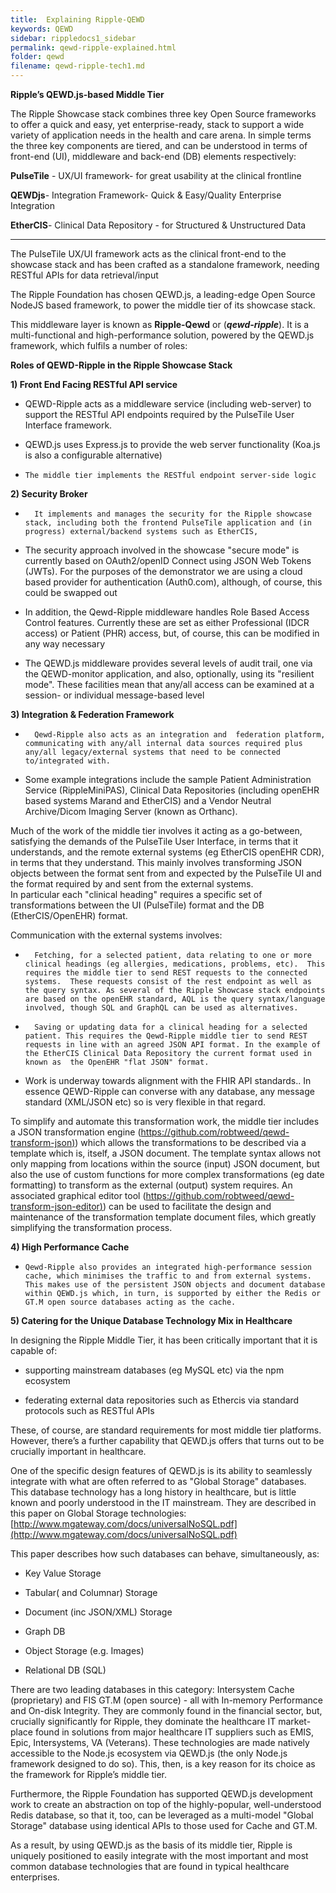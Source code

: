```yaml
---
title:  Explaining Ripple-QEWD
keywords: QEWD
sidebar: rippledocs1_sidebar
permalink: qewd-ripple-explained.html
folder: qewd
filename: qewd-ripple-tech1.md
---
```



**Ripple’s QEWD.js-based Middle Tier**

 

The Ripple Showcase stack combines three key Open Source frameworks to offer a quick and easy, yet enterprise-ready, stack to support a wide variety of application needs in the health and care arena. In simple terms the three key components are tiered, and can be understood in terms of front-end (UI), middleware and back-end (DB) elements respectively:

**PulseTile** - UX/UI framework- for great usability at the clinical frontline

**QEWDjs**- Integration Framework- Quick & Easy/Quality Enterprise Integration

**EtherCIS**- Clinical Data Repository - for Structured & Unstructured Data


----------


The PulseTile UX/UI framework acts as the clinical front-end to the showcase stack and has been crafted as a standalone framework, needing RESTful APIs for data retrieval/input     

 
The Ripple Foundation has chosen QEWD.js, a leading-edge Open Source NodeJS based framework, to power the middle tier of its showcase stack.

This middleware layer is known as **Ripple-Qewd** or (**_qewd-ripple_**).  It is a multi-functional and high-performance solution, powered by the QEWD.js framework, which fulfils a number of roles:


 **Roles of QEWD-Ripple in the Ripple Showcase Stack**

**1) Front End Facing RESTful API service**

- QEWD-Ripple acts as a middleware service (including web-server) to support the RESTful API endpoints  required by the PulseTile User Interface framework.  

- QEWD.js uses Express.js to provide the web server functionality (Koa.js is also a configurable alternative)

-     The middle tier implements the RESTful endpoint server-side logic

**2) Security Broker**

-       It implements and manages the security for the Ripple showcase stack, including both the frontend PulseTile application and (in progress) external/backend systems such as EtherCIS, 

-  The security approach involved in the showcase "secure mode" is currently based on OAuth2/openID Connect using JSON Web Tokens (JWTs). For the purposes of the demonstrator we are using a cloud based provider for authentication (Auth0.com), although, of course, this could be swapped out

- In addition, the Qewd-Ripple middleware handles Role Based Access Control features.  Currently these are set as either Professional (IDCR access) or Patient (PHR) access, but, of course, this can be modified in any way necessary

- The QEWD.js middleware provides several levels of audit trail, one via the QEWD-monitor application, and also, optionally, using its "resilient mode".   These facilities mean that any/all access can be examined at a session- or individual message-based level

**3) Integration & Federation Framework**

-       Qewd-Ripple also acts as an integration and  federation platform, communicating with any/all internal data sources required plus any/all legacy/external systems that need to be connected to/integrated with. 

- Some example integrations include the sample Patient Administration Service (RippleMiniPAS), Clinical Data Repositories (including openEHR based systems Marand and EtherCIS) and a Vendor Neutral Archive/Dicom Imaging Server (known as Orthanc).

Much of the work of the middle tier involves it acting as a go-between, satisfying the demands of the PulseTile User Interface, in terms that it understands, and the remote external systems (eg EtherCIS openEHR CDR), in terms that they understand.  This mainly involves transforming JSON objects between the format sent from and expected by the PulseTile UI and the format required by and sent from the external systems.  
In particular each "clinical heading" requires a specific set of transformations between the UI (PulseTile) format and the DB (EtherCIS/OpenEHR) format.

Communication with the external systems involves:

 -       Fetching, for a selected patient, data relating to one or more clinical headings (eg allergies, medications, problems, etc).  This requires the middle tier to send REST requests to the connected systems.  These requests consist of the rest endpoint as well as the query syntax. As several of the Ripple Showcase stack endpoints are based on the openEHR standard, AQL is the query syntax/language involved, though SQL and GraphQL can be used as alternatives. 

-       Saving or updating data for a clinical heading for a selected patient. This requires the Qewd-Ripple middle tier to send REST requests in line with an agreed JSON API format. In the example of the EtherCIS Clinical Data Repository the current format used in known as  the OpenEHR "flat JSON" format.

- Work is underway towards alignment with the FHIR API standards.. In essence QEWD-Ripple can converse with any database, any message standard (XML/JSON etc) so is very flexible in that regard.

To simplify and automate this transformation work, the middle tier includes a JSON transformation engine ([https://github.com/robtweed/qewd-transform-json)](https://github.com/robtweed/qewd-transform-json)) which allows the transformations to be described via a template which is, itself, a JSON document.  The template syntax allows not only mapping from locations within the source (input) JSON document, but also the use of custom functions for more complex transformations (eg date formatting) to transform as the external (output) system requires.  An associated graphical editor tool ([https://github.com/robtweed/qewd-transform-json-editor)](https://github.com/robtweed/qewd-transform-json-editor)) can be used to facilitate the design and maintenance of the transformation template document files, which greatly simplifying the transformation process.

**4) High Performance Cache**

-     Qewd-Ripple also provides an integrated high-performance session cache, which minimises the traffic to and from external systems.  This makes use of the persistent JSON objects and document database within QEWD.js which, in turn, is supported by either the Redis or GT.M open source databases acting as the cache.


**5) Catering for the Unique Database Technology Mix in Healthcare**

 

In designing the Ripple Middle Tier, it has been critically important that it is capable of:

* supporting mainstream databases (eg MySQL etc) via the npm ecosystem

* federating external data repositories such as Ethercis via standard protocols such as RESTful APIs

These, of course, are standard requirements for most middle tier platforms.  However, there’s a further capability that QEWD.js offers that turns out to be crucially important in healthcare.

One of the specific design features of QEWD.js is its ability to seamlessly integrate with what are often referred to as "Global Storage" databases. This database technology has a long history in healthcare, but is little known and poorly understood in the IT mainstream.  They are described in this paper on Global Storage technologies: [http://www.mgateway.com/docs/universalNoSQL.pdf](http://www.mgateway.com/docs/universalNoSQL.pdf)

This paper describes how such databases can behave, simultaneously, as: 

* Key Value Storage

* Tabular( and Columnar) Storage

* Document (inc JSON/XML) Storage

* Graph DB

* Object Storage (e.g. Images)

* Relational DB (SQL)




There are two leading databases in this category: Intersystem Cache (proprietary) and FIS GT.M (open source) - all with In-memory Performance and On-disk Integrity.  They are commonly found in the financial sector, but, crucially significantly for Ripple, they dominate the healthcare IT market-place found in solutions from major healthcare IT suppliers such as EMIS, Epic, Intersystems, VA (Veterans).  These technologies are made natively accessible to the Node.js ecosystem via QEWD.js (the only Node.js framework designed to do so).  This, then, is a key reason for its choice as the framework for Ripple’s middle tier.

Furthermore, the Ripple Foundation has supported QEWD.js development work to create an abstraction on top of the highly-popular, well-understood Redis database, so that it, too, can be leveraged as a multi-model "Global Storage" database using identical APIs to those used for Cache and GT.M.

As a result, by using QEWD.js as the basis of its middle tier, Ripple is uniquely positioned to easily integrate with the most important and most common database technologies that are found in typical healthcare enterprises.

